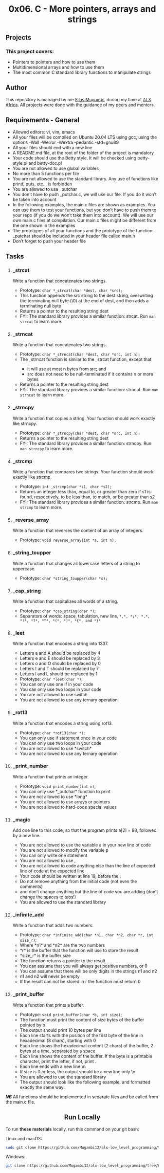 <h1 align="center">0x06. C - More pointers, arrays and strings</h1>

<h2>Projects</h2>
<h3>This project covers:</h3>
<ul>
  <li>Pointers to pointers and how to use them</li>
  <li>Multidimensional arrays and how to use them</li>
  <li>The most common C standard library functions to manipulate strings</li>
</ul>

<h2>Author</h2>
<p>This repository is managed by me <a href="https://github.com/Mugambi12/alx-low_level_programming">Silas Mugambi</a>, during my time at <a href="https://www.alxafrica.com/">ALX Africa</a>. All projects were done with the guidance of my peers and mentors.</p>



<h2>Requirements - General</h2>
<ul>
  <li>Allowed editors: vi, vim, emacs</li>
  <li>All your files will be compiled on Ubuntu 20.04 LTS using gcc, using the options -Wall -Werror -Wextra -pedantic -std=gnu89</li>
  <li>All your files should end with a new line</li>
  <li>A README.md file, at the root of the folder of the project is mandatory</li>
  <li>Your code should use the Betty style. It will be checked using betty-style.pl and betty-doc.pl</li>
  <li>You are not allowed to use global variables</li>
  <li>No more than 5 functions per file</li>
  <li>You are not allowed to use the standard library. Any use of functions like printf, puts, etc… is forbidden</li>
  <li>You are allowed to use _putchar</li>
  <li>You don’t have to push _putchar.c, we will use our file. If you do it won’t be taken into account</li>
  <li>In the following examples, the main.c files are shown as examples. You can use them to test your functions, but you don’t have to push them to your repo (if you do we won’t take them into account). We will use our own main.c files at compilation. Our main.c files might be different from the one shown in the examples</li>
  <li>The prototypes of all your functions and the prototype of the function _putchar should be included in your header file called main.h</li>
  <li>Don’t forget to push your header file</li>
</ul>


<h2>Tasks</h2>
<ol>
  <li>
    <h3>_strcat</h3>
    <p>Write a function that concatenates two strings.</p>
    <ul>
      <li>Prototype: <code>char *_strcat(char *dest, char *src);</code></li>
      <li>This function appends the src string to the dest string, overwriting the terminating null byte (\0) at the end of dest, and then adds a terminating null byte</li>
      <li>Returns a pointer to the resulting string dest</li>
      <li>FYI: The standard library provides a similar function: strcat. Run <code>man strcat</code> to learn more.</li>
    </ul>
  </li>
  <li>
    <h3>_strncat</h3>
    <p>Write a function that concatenates two strings.</p>
    <ul>
      <li>Prototype: <code>char *_strncat(char *dest, char *src, int n);</code></li>
      <li>The _strncat function is similar to the _strcat function, except that</li>
      <ul>
        <li>it will use at most n bytes from src; and</li>
        <li>src does not need to be null-terminated if it contains n or more bytes</li>
      </ul>
      <li>Returns a pointer to the resulting string dest</li>
      <li>FYI: The standard library provides a similar function: strncat. Run <code>man strncat</code> to learn more.</li>
    </ul>
  </li>
  <li>
    <h3>_strncpy</h3>
    <p>Write a function that copies a string. Your function should work exactly like strncpy.</p>
    <ul>
      <li>Prototype: <code>char *_strncpy(char *dest, char *src, int n);</code></li>
      <li>Returns a pointer to the resulting string dest</li>
      <li>FYI: The standard library provides a similar function: strncpy. Run <code>man strncpy</code> to learn more.</li>
    </ul>
  </li>
  <li>
    <h3>_strcmp</h3>
    <p>Write a function that compares two strings. Your function should work exactly like strcmp.</p>
    <ul>
      <li>Prototype: <code>int _strcmp(char *s1, char *s2);</code></li>
      <li>Returns an integer less than, equal to, or greater than zero if s1 is found, respectively, to be less than, to match, or be greater than s2</li>
      <li>FYI: The standard library provides a similar function: strcmp. Run <code>man strcmp</code> to learn more.</li>
    </ul>
  </li>
  <li>
    <h3>_reverse_array</h3>
    <p>Write a function that reverses the content of an array of integers.</p>
    <ul>
      <li>Prototype: <code>void reverse_array(int *a, int n);</code></li>
    </ul>
  </li>
  <li>
    <h3>_string_toupper</h3>
    <p>Write a function that changes all lowercase letters of a string to uppercase.</p>
    <ul>
      <li>Prototype: <code>char *string_toupper(char *s);</code></li>
    </ul>
  </li>
  <li>
    <h3>_cap_string</h3>
    <p>Write a function that capitalizes all words of a string.</p>
    <ul>
      <li>Prototype: <code>char *cap_string(char *)</code>;</li>
      <li>Separators of words: space, tabulation, new line, <code>*,*, *;*, *.*, *!*, *?*, *"*, *(*, *)*, *{*, and *}*</code></li>
    </ul>
  </li>
  <li>
    <h3>_leet</h3>
    <p>Write a function that encodes a string into 1337.</p>
    <ul>
      <li>Letters a and A should be replaced by 4</li>
      <li>Letters e and E should be replaced by 3</li>
      <li>Letters o and O should be replaced by 0</li>
      <li>Letters t and T should be replaced by 7</li>
      <li>Letters l and L should be replaced by 1</li>
      <li>Prototype: <code>char *leet(char *)</code>;</li>
      <li>You can only use one if in your code</li>
      <li>You can only use two loops in your code</li>
      <li>You are not allowed to use switch</li>
      <li>You are not allowed to use any ternary operation</li>
    </ul>
  </li>
  <li>
    <h3>_rot13</h3>
    <p>Write a function that encodes a string using rot13.</p>
    <ul>
      <li>Prototype: <code>char *rot13(char *)</code>;</li>
      <li>You can only use if statement once in your code</li>
      <li>You can only use two loops in your code</li>
      <li>You are not allowed to use *switch*</li>
      <li>You are not allowed to use any ternary operation</li>
    </ul>
  </li>
  <li>
    <h3>_print_number</h3>
    <p>Write a function that prints an integer.</p>
    <ul>
      <li>Prototype: <code>void print_number(int n)</code>;</li>
      <li>You can only use *_putchar* function to print</li>
      <li>You are not allowed to use *long*</li>
      <li>You are not allowed to use arrays or pointers</li>
      <li>You are not allowed to hard-code special values</li>
    </ul>
  </li>
  <li>
    <h3>_magic</h3>
    <p>Add one line to this code, so that the program prints a[2] = 98, followed by a new line.</p>
    <ul>
      <li>You are not allowed to use the variable a in your new line of code</li>
      <li>You are not allowed to modify the variable p</li>
      <li>You can only write one statement</li>
      <li>You are not allowed to use ,</li>
      <li>You are not allowed to code anything else than the line of expected line of code at the expected line</li>
      <li>Your code should be written at line 19, before the ;</li>
      <li>Do not remove anything from the initial code (not even the comments)</li>
      <li>and don’t change anything but the line of code you are adding (don’t change the spaces to tabs!)</li>
      <li>You are allowed to use the standard library</li>
    </ul>
  </li>
  <li>
    <h3>_infinite_add</h3>
    <p>Write a function that adds two numbers.</p>
    <ul>
      <li>Prototype: <code>char *infinite_add(char *n1, char *n2, char *r, int size_r)</code>;</li>
      <li>Where *n1* and *n2* are the two numbers</li>
      <li>*r* is the buffer that the function will use to store the result</li>
      <li>*size_r* is the buffer size</li>
      <li>The function returns a pointer to the result</li>
      <li>You can assume that you will always get positive numbers, or 0</li>
      <li>You can assume that there will be only digits in the strings n1 and n2</li>
      <li>n1 and n2 will never be empty</li>
      <li>If the result can not be stored in r the function must return 0</li>
    </ul>
  </li>
  <li>
    <h3>_print_buffer</h3>
    <p>Write a function that prints a buffer.</p>
    <ul>
      <li>Prototype: <code>void print_buffer(char *b, int size)</code>;</li>
      <li>The function must print the content of size bytes of the buffer pointed by b</li>
      <li>The output should print 10 bytes per line</li>
      <li>Each line starts with the position of the first byte of the line in hexadecimal (8 chars), starting with 0</li>
      <li>Each line shows the hexadecimal content (2 chars) of the buffer, 2 bytes at a time, separated by a space</li>
      <li>Each line shows the content of the buffer. If the byte is a printable character, print the letter, if not, print .</li>
      <li>Each line ends with a new line \n</li>
      <li>If size is 0 or less, the output should be a new line only \n</li>
      <li>You are allowed to use the standard library</li>
      <li>The output should look like the following example, and formatted exactly the same way:</li>
    </ul>
  </li>
</ol>

<p> <strong><i>NB</i></strong> All functions should be implemented in separate files and be called from the main.c file.</p>


<h2 align="center">Run Locally</h2>

To run **these materials** locally, run this command on your git bash:

Linux and macOS:

```bash
sudo git clone https://github.com/Mugambi12/alx-low_level_programming/tree/master/0x06-pointers_arrays_strings.git
```

Windows:

```bash
git clone https://github.com/Mugambi12/alx-low_level_programming/tree/master/0x06-pointers_arrays_strings.git
```

